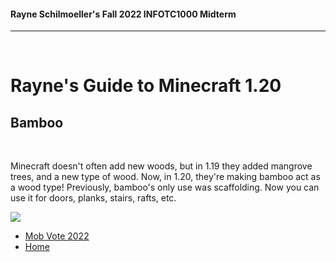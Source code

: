 <html>
  
  <body>
    <h4>Rayne Schilmoeller's Fall 2022 INFOTC1000 Midterm</h4>
    <hr>
    <br>
    <h1>Rayne's Guide to Minecraft 1.20</h1>
    <h2>Bamboo</h2>
    <br>
    <p>Minecraft doesn't often add new woods, but in 1.19 they added mangrove trees, and a new type of wood. Now, in 1.20, they're making bamboo act as a wood type!
      Previously, bamboo's only use was scaffolding. Now you can use it for doors, planks, stairs, rafts, etc.</p>
    <img src="https://pbs.twimg.com/media/FfID4KaaEAA72Vr?format=jpg&name=large"/>
    <ul>
      <li><a href="./mobs.md">Mob Vote 2022</a></li>
      <li><a href="./README.md">Home</a></li>
    </ul>

    
    
    
</html>
  
